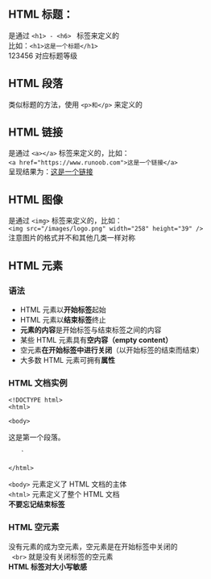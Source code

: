 ## HTML 标题：

是通过 `<h1> - <h6> ` 标签来定义的  
比如：`<h1>这是一个标题</h1>`  
123456 对应标题等级

## HTML 段落

类似标题的方法，使用 `<p>和</p>` 来定义的

## HTML 链接 

是通过 `<a></a>` 标签来定义的，比如：  
`<a href="https://www.runoob.com">这是一个链接</a>`  
呈现结果为：<a href="https://www.runoob.com">这是一个链接</a>

## HTML 图像

是通过 `<img>` 标签来定义的，比如：  
`<img src="/images/logo.png" width="258" height="39" />`  
注意图片的格式并不和其他几类一样对称

## HTML 元素

### 语法

- HTML 元素以**开始标签**起始
- HTML 元素以**结束标签**终止
- **元素的内容**是开始标签与结束标签之间的内容
- 某些 HTML 元素具有**空内容（empty content）**
- 空元素**在开始标签中进行关闭**（以开始标签的结束而结束）
- 大多数 HTML 元素可拥有**属性**

### HTML 文档实例

`<!DOCTYPE html>  `  
`<html>` 

`<body>  
`<p>这是第一个段落。</p> `  
`</body> `

`</html>`

`<body>` 元素定义了 HTML 文档的主体  
`<html>` 元素定义了整个 HTML 文档  
**不要忘记结束标签**

### HTML 空元素

没有元素的成为空元素，空元素是在开始标签中关闭的  
` <br>` 就是没有关闭标签的空元素  
**HTML 标签对大小写敏感**
